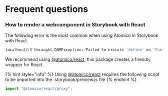 # Frequent questions

### How to render a webcomponent in Storybook with React

The following error is the most common when using Atomico in Storybook with React.

```bash
localhost/:1 Uncaught DOMException: Failed to execute 'define' on 'CustomElementRegistry': this constructor has already been used with this registry
```

We recommend using [@atomico/react](../packages/atomico-react.md), this package creates a friendly wrapper for React.

{% hint style="info" %}
Using [@atomico/react](../packages/atomico-react.md) requires the following script to be imported into the .storybook/preview.js file
{% endhint %}

```javascript
import "@atomico/react/proxy";
```

